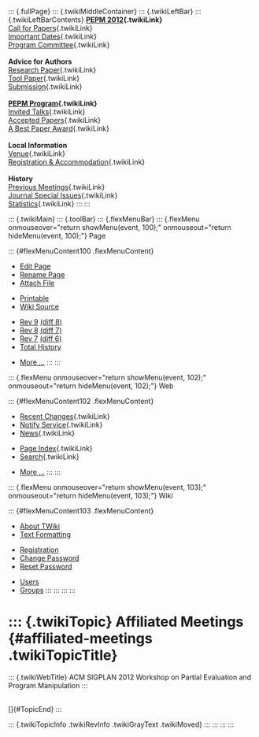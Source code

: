 ::: {.fullPage}
::: {.twikiMiddleContainer}
::: {.twikiLeftBar}
::: {.twikiLeftBarContents}
**[PEPM 2012](WebHome){.twikiLink}**\
[Call for Papers](CallForPapers){.twikiLink}\
[Important Dates](ImportantDates){.twikiLink}\
[Program Committee](ProgramCommittee){.twikiLink}\
\
**Advice for Authors**\
[Research Paper](ResearchPaperAdvice){.twikiLink}\
[Tool Paper](ToolPaperAdvice){.twikiLink}\
[Submission](PaperSubmission){.twikiLink}\
\
**[PEPM Program](Program){.twikiLink}**\
[Invited Talks](InvitedTalks){.twikiLink}\
[Accepted Papers](AcceptedPapers){.twikiLink}\
[A Best Paper Award](ABestPaperAward){.twikiLink}\
\
**Local Information**\
[Venue](WorkshopVenue){.twikiLink}\
[Registration & Accommodation](RegistrationAndAccomodation){.twikiLink}\
\
**History**\
[Previous Meetings](PreviousMeetings){.twikiLink}\
[Journal Special Issues](SpecialIssues){.twikiLink}\
[Statistics](HistoricalStatistics){.twikiLink}
:::
:::

::: {.twikiMain}
::: {.toolBar}
::: {.flexMenuBar}
::: {.flexMenu onmouseover="return showMenu(event, 100);" onmouseout="return hideMenu(event, 100);"}
Page

::: {#flexMenuContent100 .flexMenuContent}
-   [Edit
    Page](http://www.program-transformation.org/edit/PEPM12/AffiliatedMeetings?t=1536828960)
-   [Rename
    Page](http://www.program-transformation.org/rename/PEPM12/AffiliatedMeetings)
-   [Attach
    File](http://www.program-transformation.org/attach/PEPM12/AffiliatedMeetings)

<!-- -->

-   [Printable](http://www.program-transformation.org/view/PEPM12/AffiliatedMeetings?skin=print.pattern)
-   [Wiki
    Source](http://www.program-transformation.org/view/PEPM12/AffiliatedMeetings?skin=text&raw=on&contenttype=text/plain)

<!-- -->

-   [Rev
    9](http://www.program-transformation.org/view/PEPM12/AffiliatedMeetings?rev=1.9)
    [(diff 8)](http://www.program-transformation.org/rdiff/PEPM12/AffiliatedMeetings?rev1=1.9&rev2=1.8)
-   [Rev
    8](http://www.program-transformation.org/view/PEPM12/AffiliatedMeetings?rev=1.8)
    [(diff 7)](http://www.program-transformation.org/rdiff/PEPM12/AffiliatedMeetings?rev1=1.8&rev2=1.7)
-   [Rev
    7](http://www.program-transformation.org/view/PEPM12/AffiliatedMeetings?rev=1.7)
    [(diff 6)](http://www.program-transformation.org/rdiff/PEPM12/AffiliatedMeetings?rev1=1.7&rev2=1.6)
-   [Total
    History](http://www.program-transformation.org/rdiff/PEPM12/AffiliatedMeetings)

<!-- -->

-   [More
    \...](http://www.program-transformation.org/oops/PEPM12/AffiliatedMeetings?template=oopsmore&param1=1.9&param2=1.9)
:::
:::

::: {.flexMenu onmouseover="return showMenu(event, 102);" onmouseout="return hideMenu(event, 102);"}
Web

::: {#flexMenuContent102 .flexMenuContent}
-   [Recent Changes](WebChanges){.twikiLink}
-   [Notify Service](WebNotify){.twikiLink}
-   [News](WebNews){.twikiLink}

<!-- -->

-   [Page Index](WebIndex){.twikiLink}
-   [Search](WebSearch){.twikiLink}

<!-- -->

-   [More
    \...](http://www.program-transformation.org/oops/PEPM12/AffiliatedMeetings?template=oopsmore&param1=1.9&param2=1.9)
:::
:::

::: {.flexMenu onmouseover="return showMenu(event, 103);" onmouseout="return hideMenu(event, 103);"}
Wiki

::: {#flexMenuContent103 .flexMenuContent}
-   [About
    TWiki](http://www.program-transformation.org/view/TWiki/WebHome)
-   [Text
    Formatting](http://www.program-transformation.org/view/TWiki/TextFormattingRules)

<!-- -->

-   [Registration](http://www.program-transformation.org/view/TWiki/TWikiRegistration)
-   [Change
    Password](http://www.program-transformation.org/view/TWiki/ChangePassword)
-   [Reset
    Password](http://www.program-transformation.org/view/TWiki/ResetPassword)

<!-- -->

-   [Users](http://www.program-transformation.org/view/Main/TWikiUsers)
-   [Groups](http://www.program-transformation.org/view/Main/TWikiGroups)
:::
:::
:::
:::

::: {.twikiTopic}
Affiliated Meetings {#affiliated-meetings .twikiTopicTitle}
===================

::: {.twikiWebTitle}
ACM SIGPLAN 2012 Workshop on Partial Evaluation and Program Manipulation
:::

\
[]{#TopicEnd}
:::

::: {.twikiTopicInfo .twikiRevInfo .twikiGrayText .twikiMoved}
:::
:::
:::
:::

